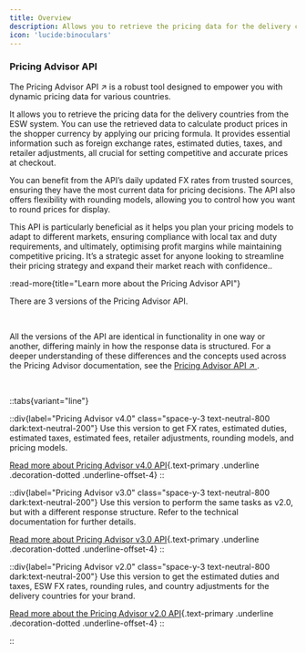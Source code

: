 ```yaml
---
title: Overview
description: Allows you to retrieve the pricing data for the delivery countries from the ESW system
icon: 'lucide:binoculars'
---
```


### Pricing Advisor API

<p class="text-base text-neutral-800 dark:text-neutral-200">
  The 
  <span class="text-primary font-semibold underline decoration-dotted underline-offset-4">
    Pricing Advisor API
  </span>
  <span class="text-primary ml-1">↗</span>
  is a robust tool designed to empower you with dynamic pricing data for various countries.
</p>


It allows you to retrieve the pricing data for the delivery countries from the ESW system. You can use the retrieved data to calculate product prices in the shopper currency by applying our pricing formula. It provides essential information such as foreign exchange rates, estimated duties, taxes, and retailer adjustments, all crucial for setting competitive and accurate prices at checkout.

You can benefit from the API’s daily updated FX rates from trusted sources, ensuring they have the most current data for pricing decisions. The API also offers flexibility with rounding models, allowing you to control how you want to round prices for display.

This API is particularly beneficial as it helps you plan your pricing models to adapt to different markets, ensuring compliance with local tax and duty requirements, and ultimately, optimising profit margins while maintaining competitive pricing. It’s a strategic asset for anyone looking to streamline their pricing strategy and expand their market reach with confidence..

:read-more{title="Learn more about the Pricing Advisor API"}


<p class="text-base text-neutral-800 dark:text-neutral-200">
  There are 
  <span class="inline-block px-2 py-0.5 mx-1 rounded bg-blue-100 text-blue-800 text-sm font-medium">
    3 versions
  </span> 
  of the Pricing Advisor API.
</p>

<br>

<div class="rounded-xl bg-neutral-50 dark:bg-neutral-900 p-6 shadow-sm border border-neutral-200 dark:border-neutral-700">
  <p class="text-base leading-relaxed text-neutral-800 dark:text-neutral-200">
    All the versions of the API are 
    <span class="font-medium text-primary">identical in functionality</span> in one way or another, 
    differing mainly in how the <span class="font-medium text-primary">response data is structured</span>.
    For a deeper understanding of these differences and the concepts used across the Pricing Advisor documentation,
    see the 
    <a href="/pricing-advisor/api-overview" class="text-primary underline underline-offset-4 decoration-dotted">
      Pricing Advisor API ↗
    </a>.
  </p>
</div>

<br>

::tabs{variant="line"}

  ::div{label="Pricing Advisor v4.0" class="space-y-3 text-neutral-800 dark:text-neutral-200"}
  Use this version to get <span class="text-primary font-semibold">FX rates</span>, <span class="text-primary font-semibold">estimated duties</span>, <span class="text-primary font-semibold">estimated taxes</span>, <span class="text-primary font-semibold">estimated fees</span>, <span class="text-primary font-semibold">retailer adjustments</span>, <span class="text-primary font-semibold">rounding models</span>, and <span class="text-primary font-semibold">pricing models</span>.

[Read more about Pricing Advisor v4.0 API](#){.text-primary .underline .decoration-dotted .underline-offset-4}
  ::

  ::div{label="Pricing Advisor v3.0" class="space-y-3 text-neutral-800 dark:text-neutral-200"}
  Use this version to perform the same tasks as v2.0, but with a different <span class="text-primary font-semibold">response structure</span>. Refer to the technical documentation for further details.

[Read more about Pricing Advisor v3.0 API](#){.text-primary .underline .decoration-dotted .underline-offset-4}
  ::

  ::div{label="Pricing Advisor v2.0" class="space-y-3 text-neutral-800 dark:text-neutral-200"}
  Use this version to get the <span class="text-primary font-semibold">estimated duties</span> and <span class="text-primary font-semibold">taxes</span>, <span class="text-primary font-semibold">ESW FX rates</span>, <span class="text-primary font-semibold">rounding rules</span>, and <span class="text-primary font-semibold">country adjustments</span> for the delivery countries for your brand.

[Read more about the Pricing Advisor v2.0 API](#){.text-primary .underline .decoration-dotted .underline-offset-4}
  ::

::
